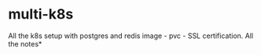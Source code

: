 # multi-k8s

All the k8s setup with postgres and redis image - pvc - SSL certification.
All the notes*
